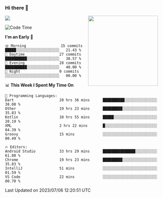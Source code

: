 ### Hi there 👋

![](https://metrics.lecoq.io/itaowu?template=classic&config.timezone=Asia%2FShanghai)
<img align='right' src="https://media.giphy.com/media/M9gbBd9nbDrOTu1Mqx/giphy.gif" width="230">

<!--START_SECTION:waka-->
![Code Time](http://img.shields.io/badge/Code%20Time-206%20hrs%2042%20mins-blue)

**I'm an Early 🐤** 

```text
🌞 Morning                15 commits          █████░░░░░░░░░░░░░░░░░░░░   21.43 % 
🌆 Daytime                27 commits          ██████████░░░░░░░░░░░░░░░   38.57 % 
🌃 Evening                28 commits          ██████████░░░░░░░░░░░░░░░   40.00 % 
🌙 Night                  0 commits           ░░░░░░░░░░░░░░░░░░░░░░░░░   00.00 % 
```


📊 **This Week I Spent My Time On** 

```text
💬 Programming Languages: 
Dart                     20 hrs 36 mins      ██████████░░░░░░░░░░░░░░░   38.08 % 
Other                    19 hrs 23 mins      █████████░░░░░░░░░░░░░░░░   35.83 % 
Kotlin                   10 hrs 55 mins      █████░░░░░░░░░░░░░░░░░░░░   20.19 % 
XML                      2 hrs 22 mins       █░░░░░░░░░░░░░░░░░░░░░░░░   04.39 % 
Groovy                   15 mins             ░░░░░░░░░░░░░░░░░░░░░░░░░   00.49 % 

🔥 Editors: 
Android Studio           33 hrs 29 mins      ███████████████░░░░░░░░░░   61.88 % 
Chrome                   19 hrs 23 mins      █████████░░░░░░░░░░░░░░░░   35.83 % 
IntelliJ                 51 mins             ░░░░░░░░░░░░░░░░░░░░░░░░░   01.59 % 
VS Code                  22 mins             ░░░░░░░░░░░░░░░░░░░░░░░░░   00.70 % 
```


 Last Updated on 2023/07/06 12:20:51 UTC
<!--END_SECTION:waka-->

<!--
**itaowu/itaowu** is a ✨ _special_ ✨ repository because its `README.md` (this file) appears on your GitHub profile.

Here are some ideas to get you started:

- 🔭 I’m currently working on ...
- 🌱 I’m currently learning ...
- 👯 I’m looking to collaborate on ...
- 🤔 I’m looking for help with ...
- 💬 Ask me about ...
- 📫 How to reach me: ...
- 😄 Pronouns: ...
- ⚡ Fun fact: ...
-->
